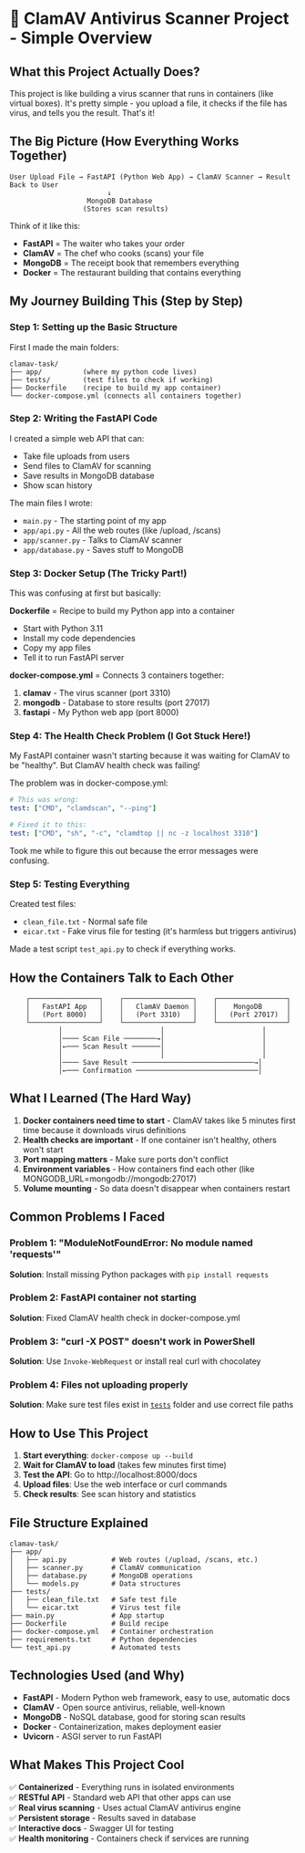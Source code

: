 # 🦠 ClamAV Antivirus Scanner Project - Simple Overview

## What this Project Actually Does?

This project is like building a virus scanner that runs in containers (like virtual boxes). It's pretty simple - you upload a file, it checks if the file has virus, and tells you the result. That's it!

## The Big Picture (How Everything Works Together)

```
User Upload File → FastAPI (Python Web App) → ClamAV Scanner → Result Back to User
                        ↓
                   MongoDB Database 
                  (Stores scan results)
```

Think of it like this:
- **FastAPI** = The waiter who takes your order
- **ClamAV** = The chef who cooks (scans) your file  
- **MongoDB** = The receipt book that remembers everything
- **Docker** = The restaurant building that contains everything

## My Journey Building This (Step by Step)

### Step 1: Setting up the Basic Structure
First I made the main folders:
```
clamav-task/
├── app/          (where my python code lives)
├── tests/        (test files to check if working)
├── Dockerfile    (recipe to build my app container)
└── docker-compose.yml (connects all containers together)
```

### Step 2: Writing the FastAPI Code
I created a simple web API that can:
- Take file uploads from users
- Send files to ClamAV for scanning  
- Save results in MongoDB database
- Show scan history

The main files I wrote:
- `main.py` - The starting point of my app
- `app/api.py` - All the web routes (like /upload, /scans)
- `app/scanner.py` - Talks to ClamAV scanner
- `app/database.py` - Saves stuff to MongoDB

### Step 3: Docker Setup (The Tricky Part!)
This was confusing at first but basically:

**Dockerfile** = Recipe to build my Python app into a container
- Start with Python 3.11 
- Install my code dependencies
- Copy my app files
- Tell it to run FastAPI server

**docker-compose.yml** = Connects 3 containers together:
1. **clamav** - The virus scanner (port 3310)
2. **mongodb** - Database to store results (port 27017)  
3. **fastapi** - My Python web app (port 8000)

### Step 4: The Health Check Problem (I Got Stuck Here!)
My FastAPI container wasn't starting because it was waiting for ClamAV to be "healthy". But ClamAV health check was failing!

The problem was in docker-compose.yml:
```yaml
# This was wrong:
test: ["CMD", "clamdscan", "--ping"]

# Fixed it to this:
test: ["CMD", "sh", "-c", "clamdtop || nc -z localhost 3310"]
```

Took me while to figure this out because the error messages were confusing.

### Step 5: Testing Everything
Created test files:
- `clean_file.txt` - Normal safe file
- `eicar.txt` - Fake virus file for testing (it's harmless but triggers antivirus)

Made a test script `test_api.py` to check if everything works.

## How the Containers Talk to Each Other

```
    ┌─────────────────┐    ┌─────────────────┐    ┌─────────────────┐
    │   FastAPI App   │    │   ClamAV Daemon │    │    MongoDB      │
    │   (Port 8000)   │    │   (Port 3310)   │    │   (Port 27017)  │
    └─────────────────┘    └─────────────────┘    └─────────────────┘
            │                        │                        │
            │──── Scan File ────────→│                        │
            │←─── Scan Result ───────│                        │
            │                        │                        │
            │──── Save Result ──────────────────────────────→│
            │←─── Confirmation ──────────────────────────────│
```

## What I Learned (The Hard Way)

1. **Docker containers need time to start** - ClamAV takes like 5 minutes first time because it downloads virus definitions
2. **Health checks are important** - If one container isn't healthy, others won't start  
3. **Port mapping matters** - Make sure ports don't conflict
4. **Environment variables** - How containers find each other (like MONGODB_URL=mongodb://mongodb:27017)
5. **Volume mounting** - So data doesn't disappear when containers restart

## Common Problems I Faced

### Problem 1: "ModuleNotFoundError: No module named 'requests'"
**Solution**: Install missing Python packages with `pip install requests`

### Problem 2: FastAPI container not starting  
**Solution**: Fixed ClamAV health check in docker-compose.yml

### Problem 3: "curl -X POST" doesn't work in PowerShell
**Solution**: Use `Invoke-WebRequest` or install real curl with chocolatey

### Problem 4: Files not uploading properly
**Solution**: Make sure test files exist in [`tests`](tests ) folder and use correct file paths

## How to Use This Project

1. **Start everything**: `docker-compose up --build`
2. **Wait for ClamAV to load** (takes few minutes first time)
3. **Test the API**: Go to http://localhost:8000/docs
4. **Upload files**: Use the web interface or curl commands
5. **Check results**: See scan history and statistics

## File Structure Explained

```
clamav-task/
├── app/
│   ├── api.py           # Web routes (/upload, /scans, etc.)
│   ├── scanner.py       # ClamAV communication
│   ├── database.py      # MongoDB operations  
│   └── models.py        # Data structures
├── tests/
│   ├── clean_file.txt   # Safe test file
│   └── eicar.txt        # Virus test file
├── main.py              # App startup
├── Dockerfile           # Build recipe
├── docker-compose.yml   # Container orchestration
├── requirements.txt     # Python dependencies
└── test_api.py          # Automated tests
```

## Technologies Used (and Why)

- **FastAPI** - Modern Python web framework, easy to use, automatic docs
- **ClamAV** - Open source antivirus, reliable, well-known
- **MongoDB** - NoSQL database, good for storing scan results  
- **Docker** - Containerization, makes deployment easier
- **Uvicorn** - ASGI server to run FastAPI

## What Makes This Project Cool

✅ **Containerized** - Everything runs in isolated environments  
✅ **RESTful API** - Standard web API that other apps can use  
✅ **Real virus scanning** - Uses actual ClamAV antivirus engine  
✅ **Persistent storage** - Results saved in database  
✅ **Interactive docs** - Swagger UI for testing  
✅ **Health monitoring** - Containers check if services are running  

